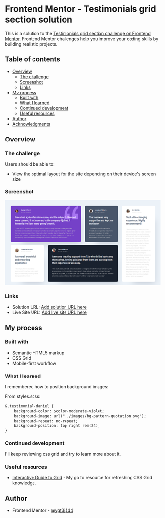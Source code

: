 # Frontend Mentor - Testimonials grid section solution

This is a solution to the [Testimonials grid section challenge on Frontend Mentor](https://www.frontendmentor.io/challenges/testimonials-grid-section-Nnw6J7Un7). Frontend Mentor challenges help you improve your coding skills by building realistic projects.

## Table of contents

- [Overview](#overview)
  - [The challenge](#the-challenge)
  - [Screenshot](#screenshot)
  - [Links](#links)
- [My process](#my-process)
  - [Built with](#built-with)
  - [What I learned](#what-i-learned)
  - [Continued development](#continued-development)
  - [Useful resources](#useful-resources)
- [Author](#author)
- [Acknowledgments](#acknowledgments)

## Overview

### The challenge

Users should be able to:

- View the optimal layout for the site depending on their device's screen size

### Screenshot

![](./screenshot.png)

### Links

- Solution URL: [Add solution URL here](https://your-solution-url.com)
- Live Site URL: [Add live site URL here](https://your-live-site-url.com)

## My process

### Built with

- Semantic HTML5 markup
- CSS Grid
- Mobile-first workflow

### What I learned

I remembered how to position background images:

From styles.scss:

```
&.testimonial-daniel {
    background-color: $color-moderate-violet;
    background-image: url("../images/bg-pattern-quotation.svg");
    background-repeat: no-repeat;
    background-position: top right rem(24);
}
```

### Continued development

I'll keep reviewing css grid and try to learn more about it.

### Useful resources

- [Interactive Guide to Grid](https://www.joshwcomeau.com/css/interactive-guide-to-grid/) - My go to resource for refreshing CSS Grid knowledge.

## Author

- Frontend Mentor - [@vgt3j4d4](https://www.frontendmentor.io/profile/vgt3j4d4)
